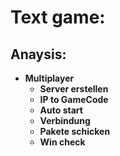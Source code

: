 # Text game:

<!-- ## Analysis :

Wir müssen eine Person erstellen welche zwischen Orte sich bewegen kann.
Das Programm soll Zurück geben wohin er laufen kann.
er muss schauen wohin er gehen kann.
er muss checken wenn er an einene Spezielen Ort kommt, dass er merkt das das Spiel gewonnen wurde.

## Wir müssen Folgende Orte Hinzufügen:
- Parkplatz(Ziel)

- Eingang

- Restorant

- Streichelzoo

- Spielplatz

- Kiosk
 
- Toiletten

- Grillplatz

- Badesee(StartOrt)

## Was machen Sachen?: -->

## Anaysis:

- **Multiplayer**
    - **Server erstellen**
    - **IP to GameCode**
    - **Auto start**
    - **Verbindung**
    - **Pakete schicken**
    - **Win check**